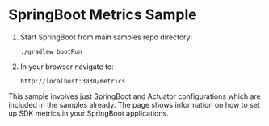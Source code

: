 # SpringBoot Metrics Sample

1. Start SpringBoot from main samples repo directory:
   
       ./gradlew bootRun

2. In your browser navigate to:
 
       http://localhost:3030/metrics

This sample involves just SpringBoot and Actuator configurations which are 
included in the samples already. The page shows information on how to set up
SDK metrics in your SpringBoot applications. 